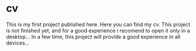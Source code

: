 # cv
This is my first project published here. Here you can find my cv.
This project is not finished yet, and for a good experience i recomend to open it only in a desktop...
In a few time, this project will provide a good experience in all devices...
